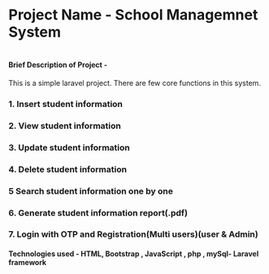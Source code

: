 
# Project Name - School Managemnet System
# 
#### Brief Description of Project - 
This is a simple laravel project. There are few core functions in this system. 
### 1. Insert student information
### 2. View student information 
### 3. Update student information
### 4. Delete student information
### 5  Search student information one by one
### 6. Generate student information report(.pdf)
### 7. Login with OTP and Registration(Multi users)(user & Admin)

#### Technologies used - HTML, Bootstrap , JavaScript , php , mySql- Laravel framework
 
